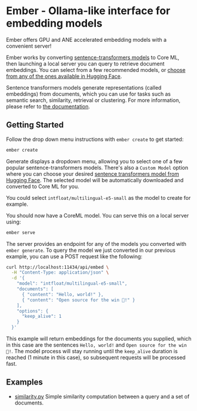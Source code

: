 # Ember - Ollama-like interface for embedding models

Ember offers GPU and ANE accelerated embedding models with a convenient server!

Ember works by converting [sentence-transformers models](https://www.sbert.net) to Core ML, then launching a local server you can query to retrieve document embeddings. You can select from a few recommended models, or [choose from any of the ones available in Hugging Face](https://huggingface.co/models?library=sentence-transformers&sort=trending).

Sentence transformers models generate representations (called embeddings) from documents, which you can use for tasks such as semantic search, similarity, retrieval or clustering. For more information, please refer to [the documentation](https://www.sbert.net).

## Getting Started

Follow the drop down menu instructions with `ember create` to get started:
```bash
ember create
```
Generate displays a dropdown menu, allowing you to select one of a few popular sentence-transformers models. There's also a `Custom Model` option where you can choose your desired [sentence transformers model from Hugging Face](https://huggingface.co/models?library=sentence-transformers&sort=trending). The selected model will be automatically downloaded and converted to Core ML for you.

You could select `intfloat/multilingual-e5-small` as the model to create for
example.

You should now have a CoreML model. You can serve this on a local server using:

```bash
ember serve
```

The server provides an endpoint for any of the models you converted with `ember generate`. To query the model we just converted in our previous example, you can use a POST request like the following:

```bash
curl http://localhost:11434/api/embed \
  -H "Content-Type: application/json" \
  -d '{
    "model": "intfloat/multilingual-e5-small",
    "documents": [
      { "content": "Hello, world!" },
      { "content": "Open source for the win 🤗!" }
    ],
    "options": {
      "keep_alive": 1
    }
  }'
```

This example will return embeddings for the documents you supplied, which in this case are the sentences `Hello, world!` and `Open source for the win 🤗!`. The model process will stay running
until the `keep_alive` duration is reached (1 minute in this case), so subsequent requests will be processed fast.

## Examples

- [similarity.py](examples/similarity.py) Simple similarity computation between a query and a set of documents.